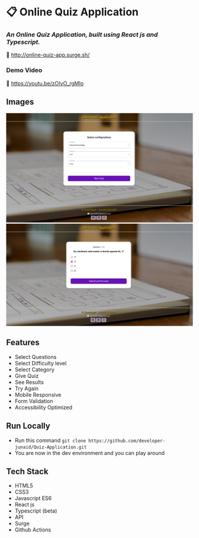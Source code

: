 # :clipboard: Online Quiz Application 

### *An Online Quiz Application, built using React js and Typescript.*
:link: http://online-quiz-app.surge.sh/

### Demo Video
:link: https://youtu.be/zOIvO_rgMlo


## Images 
<img src='./projectImages/1.png' />
<img src='./projectImages/2.png' />




## Features

- Select Questions 
- Select Difficulty level
- Select Category
- Give Quiz
- See Results
- Try Again
- Mobile Responsive
- Form Validation
- Accessibility Optimized

## Run Locally 

- Run this command `git clone https://github.com/developer-junaid/Quiz-Application.git`
- You are now in the dev environment and you can play around 

## Tech Stack

- HTML5
- CSS3
- Javascript ES6
- React js
- Typescript (beta)
- API
- Surge
- Github Actions
